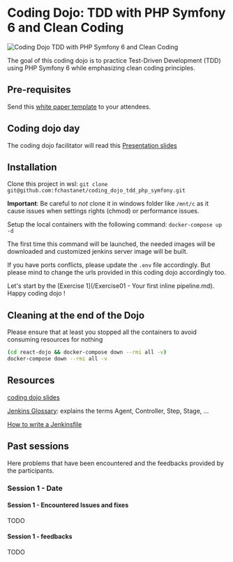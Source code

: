 # Coding Dojo: TDD with PHP Symfony 6 and Clean Coding

![Coding Dojo TDD with PHP Symfony 6 and Clean Coding](/images/PrezTitle.png)

The goal of this coding dojo is to practice Test-Driven Development (TDD) using PHP Symfony 6 while emphasizing clean coding principles.

## Pre-requisites

Send this [white paper template](/docsCodingDojoFacilitator/CodingDojoWhitePaperTemplate.md) to your
attendees.

## Coding dojo day

The coding dojo facilitator will read this [Presentation slides](/docs/CodingDojoSlides.md)

## Installation

Clone this project in wsl:
`git clone git@github.com:fchastanet/coding_dojo_tdd_php_symfony.git`

**Important**: Be careful to *not* clone it in windows folder like `/mnt/c` as it cause issues
when settings rights (chmod) or performance issues.

Setup the local containers with the following command:
`docker-compose up -d`

The first time this command will be launched, the needed images will be downloaded and customized
jenkins server image will be built.

If you have ports conflicts, please update the `.env` file accordingly. But please mind to change the
urls provided in this coding dojo accordingly too.

Let's start by the [Exercise 1](/Exercise01 - Your first inline pipeline.md). Happy coding dojo !

## Cleaning at the end of the Dojo

Please ensure that at least you stopped all the containers to avoid consuming resources for nothing

```bash
(cd react-dojo && docker-compose down --rmi all -v)
docker-compose down --rmi all -v
```

## Resources

[coding dojo slides](/docs/CodingDojoSlides.md)

[Jenkins Glossary](https://www.jenkins.io/doc/book/glossary/): explains the terms Agent,
Controller, Step, Stage, ...

[How to write a Jenkinsfile](/docs/HowToWrite-Jenkinsfile.md)

## Past sessions

Here problems that have been encountered and the feedbacks provided by the participants.

### Session 1 - Date

#### Session 1 - Encountered Issues and fixes

TODO

#### Session 1 - feedbacks

TODO
